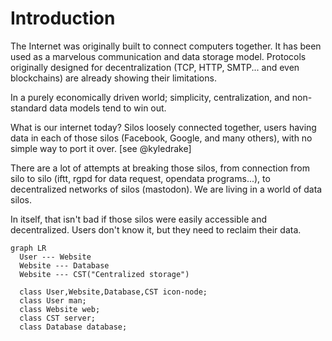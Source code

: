 # Introduction

The Internet was originally built to connect computers together. It has been used as a marvelous communication and data storage model. Protocols originally designed for decentralization (TCP, HTTP, SMTP... and even blockchains) are already showing their limitations.

In a purely economically driven world; simplicity, centralization, and non-standard data models tend to win out.

What is our internet today? Silos loosely connected together, users having data in each of those silos (Facebook, Google, and many others), with no simple way to port it over. [see @kyledrake]

There are a lot of attempts at breaking those silos, from connection from silo to silo (iftt, rgpd for data request, opendata programs...), to decentralized networks of silos (mastodon). We are living in a world of data silos.

In itself, that isn't bad if those silos were easily accessible and decentralized. Users don't know it, but they need to reclaim their data.

```{.mermaid caption="Typical centralized application"}
graph LR
  User --- Website
  Website --- Database
  Website --- CST("Centralized storage")

  class User,Website,Database,CST icon-node;
  class User man;
  class Website web;
  class CST server;
  class Database database;
```
